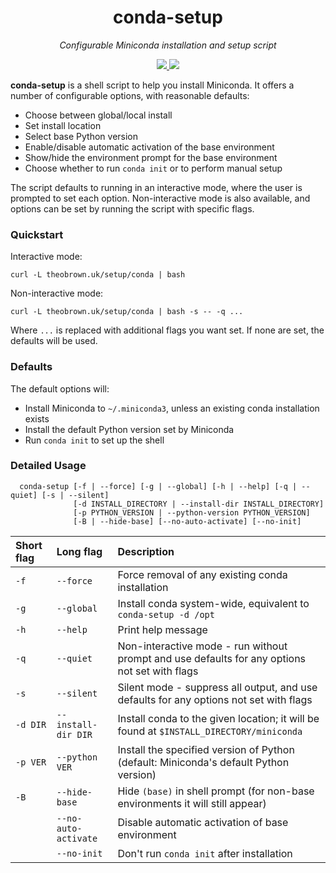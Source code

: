 <h1 align="center">
    conda-setup
</h1>
<p align="center">
     <em>
          Configurable Miniconda installation and setup script
     </em>
</p>
<p align="center">
    <a href="https://github.com/theo-brown/conda-setup/blob/main/LICENSE">
        <img src="https://img.shields.io/github/license/theo-brown/conda-setup">
    </a>
    <img src="https://img.shields.io/maintenance/yes/2022">
</p>

**conda-setup** is a shell script to help you install Miniconda.
It offers a number of configurable options, with reasonable defaults:
- Choose between global/local install
- Set install location
- Select base Python version
- Enable/disable automatic activation of the base environment
- Show/hide the environment prompt for the base environment
- Choose whether to run `conda init` or to perform manual setup

The script defaults to running in an interactive mode, where the user is prompted to set each option.
Non-interactive mode is also available, and options can be set by running the script with specific flags.

### Quickstart
Interactive mode:
```
curl -L theobrown.uk/setup/conda | bash
```
Non-interactive mode:
```
curl -L theobrown.uk/setup/conda | bash -s -- -q ...
```
Where `...` is replaced with additional flags you want set. If none are set, the defaults will be used.

### Defaults
The default options will:
- Install Miniconda to `~/.miniconda3`, unless an existing conda installation exists
- Install the default Python version set by Miniconda
- Run `conda init` to set up the shell

### Detailed Usage
```
  conda-setup [-f | --force] [-g | --global] [-h | --help] [-q | --quiet] [-s | --silent]
              [-d INSTALL_DIRECTORY | --install-dir INSTALL_DIRECTORY]
              [-p PYTHON_VERSION | --python-version PYTHON_VERSION]
              [-B | --hide-base] [--no-auto-activate] [--no-init]
```

| Short flag | Long flag            | Description                                                                                   |
|:-----------|:---------------------|:----------------------------------------------------------------------------------------------|
| `-f`       | `--force`            | Force removal of any existing conda installation                                              |
| `-g`       | `--global`           | Install conda system-wide, equivalent to `conda-setup -d /opt`                                |
| `-h`       | `--help`             | Print help message                                                                            |
| `-q`       | `--quiet`            | Non-interactive mode - run without prompt and use defaults for any options not set with flags |
| `-s`       | `--silent`           | Silent mode - suppress all output, and use defaults for any options not set with flags        |
| `-d DIR`   | `--install-dir DIR`  | Install conda to the given location; it will be found at `$INSTALL_DIRECTORY/miniconda`        |
| `-p VER`   | `--python VER`       | Install the specified version of Python (default: Miniconda's default Python version)         |
| `-B`       | `--hide-base`        | Hide `(base)` in shell prompt (for non-base environments it will still appear)                |
|            | `--no-auto-activate` | Disable automatic activation of base environment
|            | `--no-init`          | Don't run `conda init` after installation
